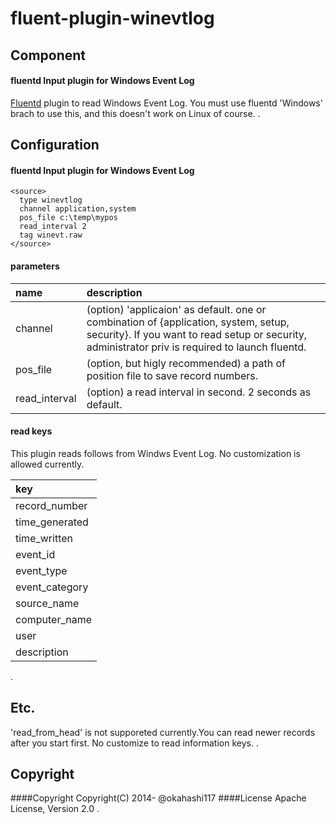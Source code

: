 # fluent-plugin-winevtlog

## Component

#### fluentd Input plugin for Windows Event Log

[Fluentd](http://fluentd.org) plugin to read Windows Event Log.
You must use fluentd 'Windows' brach to use this, and this doesn't work on Linux of course.
.


## Configuration
#### fluentd Input plugin for Windows Event Log 

    <source>
      type winevtlog
      channel application,system
      pos_file c:\temp\mypos
      read_interval 2
      tag winevt.raw
    </source>
    

#### parameters

|name      | description |
|:-----    |:-----       |              
|channel   | (option) 'applicaion' as default. one or combination of {application, system, setup, security}. If you want to read setup or security, administrator priv is required to launch fluentd.  |
|pos_file  | (option, but higly recommended) a path of position file to save record numbers. |
|read_interval   | (option) a read interval in second. 2 seconds as default.|


#### read keys
This plugin reads follows from Windws Event Log. No customization is allowed currently.

|key|
|:-----    |
|record_number   |
|time_generated|
|time_written   |
|event_id   |
|event_type   |
|event_category   |
|source_name   |
|computer_name  |
|user   |
|description   |
.


## Etc.
'read_from_head' is not supporeted currently.You can read newer records after you start first.
No customize to read information keys.
.



## Copyright
####Copyright
Copyright(C) 2014- @okahashi117
####License
Apache License, Version 2.0
.
